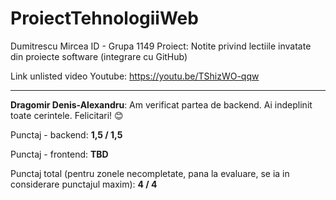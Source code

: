 # ProiectTehnologiiWeb
Dumitrescu Mircea ID - Grupa	1149
Proiect:
Notite privind lectiile invatate din proiecte software (integrare cu GitHub)

Link unlisted video Youtube:
https://youtu.be/TShizWO-qqw

<hr>

**Dragomir Denis-Alexandru**: Am verificat partea de backend. Ai indeplinit toate cerintele. Felicitari! 😊

Punctaj - backend: **1,5 / 1,5**

Punctaj - frontend: **TBD**

Punctaj total (pentru zonele necompletate, pana la evaluare, se ia in considerare punctajul maxim): **4 / 4**
